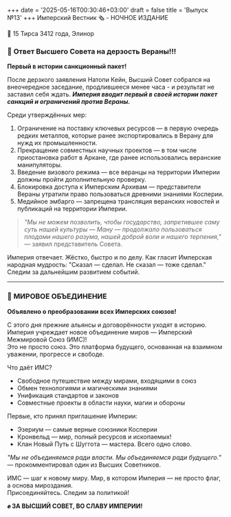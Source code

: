 +++
date = '2025-05-16T00:30:46+03:00'
draft = false
title = 'Выпуск №13'
+++
Имперский Вестник 🗞 - НОЧНОЕ ИЗДАНИЕ

📆 15 Тирса 3412 года, Элинор

### 🚫 **Ответ Высшего Совета на дерзость Вераны!!!**
**Первый в истории санкционный пакет!**

После дерзкого заявления Натопи Кейн, Высший Совет собрался на внеочередное заседание, продлившееся менее часа - и результат не заставил себя ждать.
***Империя вводит первый в своей истории пакет санкций и ограничений против Вераны.***

Среди утверждённых мер:  
1. Ограничение на поставку ключевых ресурсов — в первую очередь редких металлов, которые ранее экспортировались в Верану для нужд их промышленности.  
2. Прекращение совместных научных проектов — в том числе приостановка работ в Аркане, где ранее использовались веранские манипуляторы.  
3. Введение визового режима — все веранцы на территории Империи должны пройти дополнительную проверку.  
4. Блокировка доступа к Имперским Архивам — представители Вераны утратили право пользоваться древними знаниями Косперии.  
5. Медийное эмбарго — запрещена трансляция веранских новостей и публикаций на территории Империи.

>*"Мы не можем позволить, чтобы государство, запретившее саму суть нашей культуры — Манy — продолжало пользоваться плодами нашего разума, нашей доброй воли и нашего терпения,"*
>— заявил представитель Совета.

Империя отвечает. Жёстко, быстро и по делу. Как гласит Имперская народная мудрость: "Сказал — сделал. Не сказал — тоже сделал."
Следим за дальнейшим развитием событий.

---

### 🤝 **МИРОВОЕ ОБЪЕДИНЕНИЕ** 
**Объявлено о преобразовании всех Имперских союзов!**

С этого дня прежние альянсы и договорённости уходят в историю.  
Империя учреждает новое объединение миров — Имперский Межмировой Союз (ИМС)!  
Это не просто союз. Это платформа будущего, основанная на взаимном уважении, прогрессе и свободе.

Что даёт ИМС?  
- Свободное путешествие между мирами, входящими в союз  
- Обмен технологиями и магическими знаниями  
- Унификация стандартов и законов  
- Совместные проекты в области науки, магии и обороны

Первые, кто принял приглашение Империи:  
- Эзериум — самые верные союзники Косперии
- Кронвельд — мир, полный ресурсов и ископаемых!
- Клан Новый Путь с Шуггота — мастера. Всего одно слово.

*"Мы не объединяемся ради власти. Мы объединяемся ради будущего.*"
— прокомментировал один из Высших Советников.

ИМС — шаг к новому миру. Мир, в котором Империя — не просто флаг, а основа мироздания.  
Присоединяйтесь. Следим за политикой!

**✊ ЗА ВЫСШИЙ СОВЕТ, ВО СЛАВУ ИМПЕРИИ!**